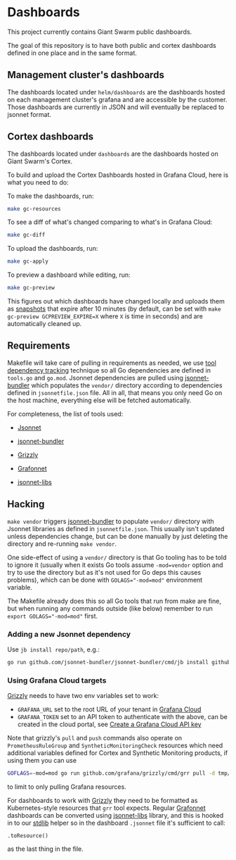 # Dashboards

This project currently contains Giant Swarm public dashboards.

The goal of this repository is to have both public and cortex dashboards defined in one place and in the same format.

## Management cluster's dashboards

The dashboards located under `helm/dashboards` are the dashboards hosted on each management cluster's grafana and are accessible by the customer.
Those dashboards are currently in JSON and will eventually be replaced to jsonnet format.

## Cortex dashboards

The dashboards located under `dashboards` are the dashboards hosted on Giant Swarm's Cortex.

To build and upload the Cortex Dashboards hosted in Grafana Cloud, here is what you need to do:

To make the dashboards, run:

``` sh
make gc-resources
```

To see a diff of what's changed comparing to what's in Grafana Cloud:

``` sh
make gc-diff
```

To upload the dashboards, run:

``` sh
make gc-apply
```

To preview a dashboard while editing, run:

``` sh
make gc-preview
```

This figures out which dashboards have changed locally and uploads them as
[snapshots][cgr-dglhas] that expire after 10 minutes (by default, can be set
with `make gc-preview GCPREVIEW_EXPIRE=X` where `X` is time in seconds) and are
automatically cleaned up.

## Requirements

Makefile will take care of pulling in requirements as needed, we use [tool
dependency
tracking](https://github.com/golang/go/wiki/Modules#how-can-i-track-tool-dependencies-for-a-module)
technique so all Go dependencies are defined in `tools.go` and `go.mod`. Jsonnet
dependencies are pulled using [jsonnet-bundler][cgh-jbjb] which populates the
`vendor/` directory according to dependencies defined in `jsonnetfile.json`
file. All in all, that means you only need Go on the host machine, everything
else will be fetched automatically.

For completeness, the list of tools used:

* [Jsonnet](https://github.com/google/go-jsonnet)

* [jsonnet-bundler][cgh-jbjb]

* [Grizzly][cgh-grgr]

* [Grafonnet][cgh-grgl]

* [jsonnet-libs][cgh-grjl]

## Hacking

`make vendor` triggers [jsonnet-bundler][cgh-jbjb] to populate `vendor/`
directory with Jsonnet libraries as defined in `jsonnetfile.json`. This usually
isn't updated unless dependencies change, but can be done manually by just
deleting the directory and re-running `make vendor`.

One side-effect of using a `vendor/` directory is that Go tooling has to be told
to ignore it (usually when it exists Go tools assume `-mod=vendor` option and
try to use the directory but as it's not used for Go deps this causes problems),
which can be done with `GOLAGS="-mod=mod"` environment variable.

The Makefile already does this so all Go tools that run from make are fine, but
when running any commands outside (like below) remember to run `export
GOLAGS="-mod=mod"` first.

### Adding a new Jsonnet dependency

Use `jb install repo/path`, e.g.:

``` sh
go run github.com/jsonnet-bundler/jsonnet-bundler/cmd/jb install github.com/grafana/grafonnet-lib/grafonnet
```

### Using Grafana Cloud targets

[Grizzly][cgh-grgr] needs to have two env variables set to work:

* `GRAFANA_URL` set to the root URL of your tenant in [Grafana Cloud][cgr-pc]
* `GRAFANA_TOKEN` set to an API token to authenticate with the above, can be
  created in the cloud portal, see [Create a Grafana Cloud API key][cgr-dgcrcak]

Note that grizzly's `pull` and `push` commands also operate on
`PrometheusRuleGroup` and `SyntheticMonitoringCheck` resources which need
additional variables defined for Cortex and Synthetic Monitoring products, if
using them you can use

``` sh
GOFLAGS=-mod=mod go run github.com/grafana/grizzly/cmd/grr pull -d tmp/dashboards-pulled --target 'DashboardFolder/*' --target 'Dashboard/*' --target 'Datasource/*'
```

to limit to only pulling Grafana resources.

For dashboards to work with [Grizzly][cgh-grgr] they need to be formatted as
Kubernetes-style resources that `grr` tool expects. Regular
[Grafonnet][cgh-grgl] dashboards can be converted using [jsonnet-libs][cgh-grjl]
library, and this is hooked in to our [stdlib](./dashboards/stdlib.jsonnet)
helper so in the dashboard `.jsonnet` file it's sufficient to call:

``` jsonnet
.toResource()
```

as the last thing in the file.

[cgh-grgr]: https://github.com/grafana/grizzly
[cgh-grgl]: https://github.com/grafana/grafonnet-lib
[cgh-grjl]: https://github.com/grafana/jsonnet-libs
[cgh-jbjb]: https://github.com/jsonnet-bundler/jsonnet-bundler
[cgr-dgcrcak]: https://grafana.com/docs/grafana-cloud/reference/create-api-key/
[cgr-dglhas]: https://grafana.com/docs/grafana/latest/http_api/snapshot/
[cgr-pc]: https://grafana.com/products/cloud/
